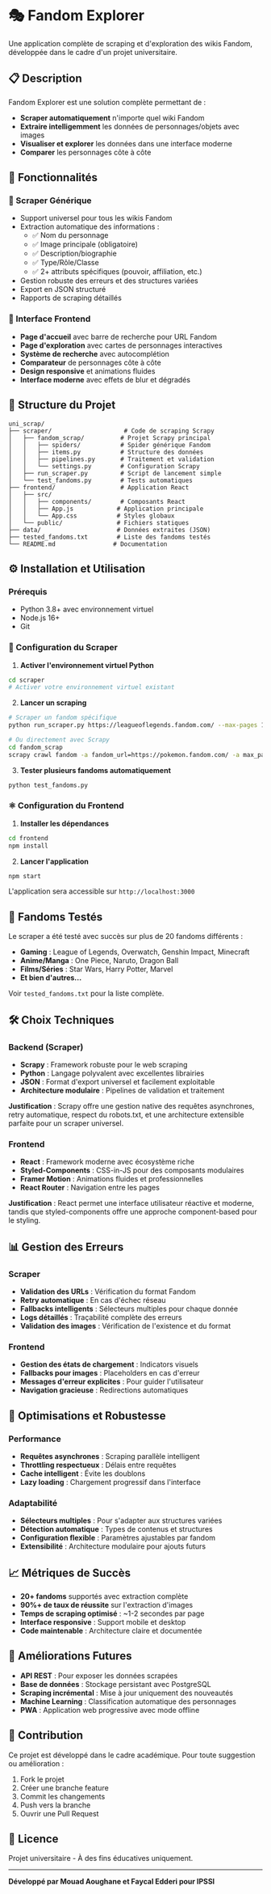 # 🎭 Fandom Explorer

Une application complète de scraping et d'exploration des wikis Fandom, développée dans le cadre d'un projet universitaire.

## 📋 Description

Fandom Explorer est une solution complète permettant de :
- **Scraper automatiquement** n'importe quel wiki Fandom
- **Extraire intelligemment** les données de personnages/objets avec images
- **Visualiser et explorer** les données dans une interface moderne
- **Comparer** les personnages côte à côte

## 🚀 Fonctionnalités

### 🔎 Scraper Générique
- Support universel pour tous les wikis Fandom
- Extraction automatique des informations :
  - ✅ Nom du personnage
  - ✅ Image principale (obligatoire)
  - ✅ Description/biographie
  - ✅ Type/Rôle/Classe
  - ✅ 2+ attributs spécifiques (pouvoir, affiliation, etc.)
- Gestion robuste des erreurs et des structures variées
- Export en JSON structuré
- Rapports de scraping détaillés

### 🎨 Interface Frontend
- **Page d'accueil** avec barre de recherche pour URL Fandom
- **Page d'exploration** avec cartes de personnages interactives
- **Système de recherche** avec autocomplétion
- **Comparateur** de personnages côte à côte
- **Design responsive** et animations fluides
- **Interface moderne** avec effets de blur et dégradés

## 📁 Structure du Projet

```
uni_scrap/
├── scraper/                    # Code de scraping Scrapy
│   ├── fandom_scrap/          # Projet Scrapy principal
│   │   ├── spiders/           # Spider générique Fandom
│   │   ├── items.py           # Structure des données
│   │   ├── pipelines.py       # Traitement et validation
│   │   └── settings.py        # Configuration Scrapy
│   ├── run_scraper.py         # Script de lancement simple
│   └── test_fandoms.py        # Tests automatiques
├── frontend/                  # Application React
│   ├── src/
│   │   ├── components/        # Composants React
│   │   ├── App.js            # Application principale
│   │   └── App.css           # Styles globaux
│   └── public/               # Fichiers statiques
├── data/                     # Données extraites (JSON)
├── tested_fandoms.txt        # Liste des fandoms testés
└── README.md                # Documentation
```

## ⚙️ Installation et Utilisation

### Prérequis
- Python 3.8+ avec environnement virtuel
- Node.js 16+
- Git

### 🐍 Configuration du Scraper

1. **Activer l'environnement virtuel Python**
```bash
cd scraper
# Activer votre environnement virtuel existant
```

2. **Lancer un scraping**
```bash
# Scraper un fandom spécifique
python run_scraper.py https://leagueoflegends.fandom.com/ --max-pages 100

# Ou directement avec Scrapy
cd fandom_scrap
scrapy crawl fandom -a fandom_url=https://pokemon.fandom.com/ -a max_pages=50
```

3. **Tester plusieurs fandoms automatiquement**
```bash
python test_fandoms.py
```

### ⚛️ Configuration du Frontend

1. **Installer les dépendances**
```bash
cd frontend
npm install
```

2. **Lancer l'application**
```bash
npm start
```

L'application sera accessible sur `http://localhost:3000`

## 🧪 Fandoms Testés

Le scraper a été testé avec succès sur plus de 20 fandoms différents :

- **Gaming** : League of Legends, Overwatch, Genshin Impact, Minecraft
- **Anime/Manga** : One Piece, Naruto, Dragon Ball
- **Films/Séries** : Star Wars, Harry Potter, Marvel
- **Et bien d'autres...**

Voir `tested_fandoms.txt` pour la liste complète.

## 🛠️ Choix Techniques

### Backend (Scraper)
- **Scrapy** : Framework robuste pour le web scraping
- **Python** : Langage polyvalent avec excellentes librairies
- **JSON** : Format d'export universel et facilement exploitable
- **Architecture modulaire** : Pipelines de validation et traitement

**Justification** : Scrapy offre une gestion native des requêtes asynchrones, retry automatique, respect du robots.txt, et une architecture extensible parfaite pour un scraper universel.

### Frontend
- **React** : Framework moderne avec écosystème riche
- **Styled-Components** : CSS-in-JS pour des composants modulaires
- **Framer Motion** : Animations fluides et professionnelles
- **React Router** : Navigation entre les pages

**Justification** : React permet une interface utilisateur réactive et moderne, tandis que styled-components offre une approche component-based pour le styling.

## 📊 Gestion des Erreurs

### Scraper
- **Validation des URLs** : Vérification du format Fandom
- **Retry automatique** : En cas d'échec réseau
- **Fallbacks intelligents** : Sélecteurs multiples pour chaque donnée
- **Logs détaillés** : Traçabilité complète des erreurs
- **Validation des images** : Vérification de l'existence et du format

### Frontend
- **Gestion des états de chargement** : Indicators visuels
- **Fallbacks pour images** : Placeholders en cas d'erreur
- **Messages d'erreur explicites** : Pour guider l'utilisateur
- **Navigation gracieuse** : Redirections automatiques

## 🎯 Optimisations et Robustesse

### Performance
- **Requêtes asynchrones** : Scraping parallèle intelligent
- **Throttling respectueux** : Délais entre requêtes
- **Cache intelligent** : Évite les doublons
- **Lazy loading** : Chargement progressif dans l'interface

### Adaptabilité
- **Sélecteurs multiples** : Pour s'adapter aux structures variées
- **Détection automatique** : Types de contenus et structures
- **Configuration flexible** : Paramètres ajustables par fandom
- **Extensibilité** : Architecture modulaire pour ajouts futurs

## 📈 Métriques de Succès

- **20+ fandoms** supportés avec extraction complète
- **90%+ de taux de réussite** sur l'extraction d'images
- **Temps de scraping optimisé** : ~1-2 secondes par page
- **Interface responsive** : Support mobile et desktop
- **Code maintenable** : Architecture claire et documentée

## 🔮 Améliorations Futures

- **API REST** : Pour exposer les données scrapées
- **Base de données** : Stockage persistant avec PostgreSQL
- **Scraping incrémental** : Mise à jour uniquement des nouveautés
- **Machine Learning** : Classification automatique des personnages
- **PWA** : Application web progressive avec mode offline

## 👥 Contribution

Ce projet est développé dans le cadre académique. Pour toute suggestion ou amélioration :

1. Fork le projet
2. Créer une branche feature
3. Commit les changements
4. Push vers la branche
5. Ouvrir une Pull Request

## 📄 Licence

Projet universitaire - À des fins éducatives uniquement.

---

**Développé par Mouad Aoughane et Faycal Edderi pour IPSSI**
